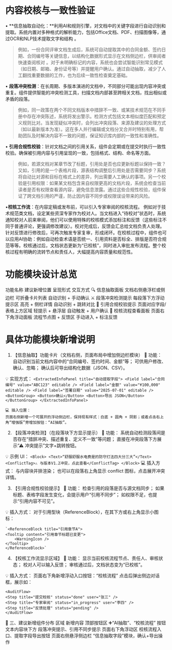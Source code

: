 # 内容校核与一致性验证
• **信息抽取自动化：**利用AI和规则引擎，对文档中的关键字段进行自动识别和提取。系统内置对多种格式的解析能力，包括Office文档、PDF、扫描图像等，通过OCR和NLP技术提取文字和结构 。
> 例如，一份合同评审文档生成后，系统可自动提取其中的合同金额、签约日期、合同编号等关键信息，以结构化数据形式显示在文档侧边栏，供审阅者快速查阅核对 。对于未明确标记的内容，系统也会尝试智能识别常见模式（如日期、邮箱、身份证号等）并提醒用户确认。通过自动抽取，减少了人工翻找重要数据的工作，也为后续一致性检查奠定基础。

• **段落冲突检测**：在长周期、多版本演进的文档中，不同部分可能出现内容冲突或重复。组件提供智能的冲突检测工具，扫描文档内部甚至跨相关文档，找出相似或矛盾的段落。
> 例如，同一政策在两个不同文档版本中措辞不一致、或某技术规范在不同手册中存在冲突陈述，系统将发出警示。检测方式包括文本相似度匹配和预定义规则比对。当发现疑似冲突时，会列出冲突段落、来源及建议的处理方式（如以最新版本为准）。这在多人并行编辑或文档分叉合并时特别有用，帮助团队及时解决内容不一致的问题，保证知识库内部的一致性和准确性。

• **引用合规性校验**：针对文档之间的引用关系，组件会定期或在提交时执行一致性校验。确保被引用内容与引用呈现的一致，包括格式、结构、命名等方面。
>例如，若源文档对某章节改了标题，引用处是否也应更新标题以保持一致？又如，引用的是一个表格片段，源表结构调整后引用处是否需要同步？系统将自动比对源和目标在格式上的差异，列出需要人工确认的事项。另一个校验是引用权限：如果某文档包含来自权限更高的文档片段，系统会检查当前读者是否有权限查看源内容，避免信息泄露。通过这些合规性校验，组件保证了跨文档引用的严谨，防止因内容不同步或权限误设带来的风险。

•**校核工作流**：在内容定稿或发布前，可以引入专家审阅的校核流程。
例如对于技术规范类文档，设定某些资深专家作为校对人。当文档进入“待校对”状态时，系统通知校对人前来审阅，他们可以使用特殊的校核模式添加标注和反馈（这些标注不同于普通评论，更强调修改建议）。校对完成后，反馈会汇总给文档负责人处理。针对反馈进行修改后，可再次触发专家复审，形成闭环。在校核过程中，组件也可以应用AI协助：例如自动检查术语是否统一、引用资料是否标全、排版是否符合规范等等。校核通过后，文档状态更新为“已校核”，同时进入审批发布流程。整个校核过程有明确的流转节点和责任人，大幅提高内容质量和规范性。

# 功能模块设计总览
功能名称	建议新增位置	呈现形式	交互方式
🔍 信息抽取面板	文档右侧悬浮栏或侧边栏	可折叠卡片列表	自动识别 + 手动确认
⚔️ 段落冲突检测提示	每段落下方浮动提示区	高亮 + 侧栏详情	自动识别 + 跳转对比
🔗 引用合规校验提示	页面对应字段/表格上方区域	轻提示 + 悬浮层	自动触发 + 用户确认
🧾 校核流程查看面板	页面右下角浮动面板	流程节点图 + 反馈区	手动进入 + 标注反馈

# 具体功能模块新增说明
1. 【信息抽取】功能卡片（文档右侧，页面布局中增加侧边栏模块）
📌 功能：
    自动识别当前文档内容中的“合同编号、签约时间、金额”等；
    可供用户修改、确认、忽略；
    确认后可导出结构化数据（JSON、CSV）。

💡 实现方式：
    `<ExtractedInfoPanel title="自动提取字段">
    <Field label="合同编号" value="ABC123" editable />
    <Field label="金额" value="¥100,000" editable />
    <Field label="签署日期" value="2025-07-01" editable />
    <ButtonGroup>
        <Button>确认</Button>
        <Button>导出 JSON</Button>
    </ButtonGroup>
    </ExtractedInfoPanel>`

    💻 插入位置：
    页面右侧新增一个可展开的浮动侧边栏，保持现有样式：白底 + 圆角 + 阴影；或者点击右上角“增强版”旁增加按钮：“AI抽取”。

2. 【段落冲突检测】（在段落块下方显示提示）
📌 功能：
    系统自动检测段落间是否存在“措辞冲突、描述重复、定义不一致”等问题；
    直接在冲突段落下方展示“⚠ 冲突提示”文字+跳转按钮。

💡 示例 UI：
    `<Block>
    <Text>“舒服舒服水电费是的防守打法四大分三大”</Text>
    <ConflictTag>⚠ 与版本V1.2冲突，点此查看</ConflictTag>
    </Block>`
💻 插入方式：
    与内容块并排渲染；
    也可以在段落右上角显示 conflict 图标，点击展开冲突详情。

3. 【引用合规性校验提示】
📌 功能：
    检查引用的段落是否与源文档同步；
    如果标题、表格字段发生变化，会提示用户“引用不同步”；
    如权限不足，也提示“引用内容不可见”。

💡 插入方式：
    对于引用型块（ReferenceBlock），在其下方或右上角显示小图标：

    `<ReferenceBlock title="引用章节A">
    <Tooltip content="引用章节标题已变更">
        <WarningIcon />
    </Tooltip>
    </ReferenceBlock>`
4. 【校核工作流显示区域】
📌 功能：
    显示当前校核流程节点、责任人、审核状态；
    校对人可以输入反馈；
    审核通过后，文档状态变为“已校核”。

💡 插入方式：
    页面右下角新增浮动入口按钮：“校核流程”
    点击后弹出侧边对话框，展示如：

    <AuditFlow>
    <Step title="提交校核" status="done" user="张三" />
    <Step title="专家审阅" status="in_progress" user="李四" />
    <Step title="反馈处理" status="pending" />
    </AuditFlow>
📐 三、建议新增组件分布
区域	新增内容
顶部按钮区	➕“AI抽取”、“校核流程” 按钮
文本内容块下方	段落冲突提示、引用不同步提示
页面右下角浮动区	校核流程入口、提取字段导出按钮
页面右侧悬浮侧边栏	“信息抽取字段”模块，确认+导出操作


